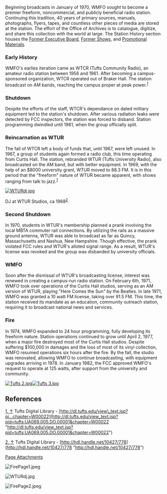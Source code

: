 Beginning broadcasts in January of 1970, WMFO sought to become a premier freeform, noncommercial, and publicly beneficial radio station. Continuing this tradition, 40 years of primary sources, manuals, photographs, flyers, tapes, and countless other pieces of media are stored at the station. The effort of the Office of Archives is to catalogue, digitize, and share this collection with the world at large. The Station History section houses the [Former Executive Board](https://wiki.wmfo.org/History/Station_History/Former_Executive_Board "History/Station History/Former Executive Board"), [Former Shows](https://wiki.wmfo.org/History/Station_History/Former_Shows "History/Station History/Former Shows"), and [Promotional Materials](https://wiki.wmfo.org/History/Station_History/Promotional_Materials "History/Station History/Promotional Materials").

### Early History

WMFO's earlies iteration came as WTCR (Tufts Community Radio), an amateur radio station between 1956 and 1961. After becoming a campus-sponsored organization, WTCR operated out of Braker Hall. The station broadcast on AM bands, reaching the campus proper at peak power.<sup>[1](#endnote_1)</sup>

### Shutdown

Despite the efforts of the staff, WTCR's dependance on dated military equipment led to the station's shutdown. After various radiation leaks were detected by FCC inspectors, the station was forced to disband. Station programming dwindled until 1961, when the group officially split.

### Reincarnation as WTUR

The fall of WTCR left a body of funds that, until 1967, were left unused. In 1967, a group of students again formed a radio club, this time operating from Curtis Hall. The station, rebranded WTUR (Tufts University Radio), also broadcasted on the AM band, but with better equipment. In 1969, with the help of an \$8000 university grant, WTUR moved to 88.3 FM. It is in this period that the "freeform" nature of WTUR became apparent, with shows ranging from talk to jazz.<sup>[1](#endnote_1)</sup>

[![WTURdj.jpg](https://wiki.wmfo.org/@api/deki/files/97/=WTURdj.jpg?size=webview)](https://wiki.wmfo.org/@api/deki/files/97/=WTURdj.jpg "WTURdj.jpg")

DJ at WTUR Studios, ca 1968<sup>[2](#endnote_2)</sup>.

### Second Shutdown

In 1970, students in WTUR's membership planned a prank involving the local MBTA commuter rail connections. By utilizing the rails as a massive ground antenna, WTUR was able to broadcast as far as Quincy, Massachusetts and Nashua, New Hampshire. Though effective, the prank violated FCC rules and WTUR's alloted signal range. As a result, WTUR's license was revoked and the group was disbanded by university officials.

### WMFO

Soon after the dismissal of WTUR's broadcasting license, interest was renewed in creating a campus-run radio station. On February 6th, 1971, WMFO took over operations of the Curtis Hall studios, serving as an AM version of WTUR, playing "Here Comes the Sun" by the Beatles. In late 1971, WMFO was granted a 10 watt FM license, taking over 91.5 FM. This time, the station received its mandate as an education, community outreach station, requiring it to broadcast national news and services.

### Fire

In 1974, WMFO expanded to 24 hour programming, fully developing its freeform nature. Station operations continued to grow until April 2, 1977, when a major fire destroyed most of the Curtis Hall studios. Despite suffering \$100,000 in damages and the loss of most of its vinyl collection, WMFO resumed operations six hours after the fire. By the fall, the studio was renovated, allowing WMFO to continue broadcasting, with equipment upgrades arriving in 1978. In January 1982, the FCC approved WMFO's request to operate at 125 watts, after support from the university and community.

[![Tufts 2.jpg](https://wiki.wmfo.org/@api/deki/files/266/=Tufts_2.jpg?size=webview)](https://wiki.wmfo.org/@api/deki/files/266/=Tufts_2.jpg "Tufts 2.jpg")[![Tufts 3.jpg](https://wiki.wmfo.org/@api/deki/files/267/=Tufts_3.jpg?size=webview)](https://wiki.wmfo.org/@api/deki/files/267/=Tufts_3.jpg "Tufts 3.jpg")

References
----------

[1. ↑](#ref_1) Tufts Digital Library - [http://dl.tufts.edu/view\_text.jsp?pi...chapter=W00022](http://dl.tufts.edu/view_text.jsp?pid=tufts:UA069.005.DO.00001&chapter=W00022 "http://dl.tufts.edu/view_text.jsp?pid=tufts:UA069.005.DO.00001&chapter=W00022")

[2. ↑](#ref_2) Tufts Digital Library - [http://hdl.handle.net/10427/778](http://hdl.handle.net/10427/778 "http://hdl.handle.net/10427/778")

[Page Attachments](https://wiki-files.wmfo.org/About_WMFO/Station_History)

![FirePage1.jpeg](https://wiki-files.wmfo.org/About_WMFO/Station_History/FirePage1.jpeg)

![WTURdj.jpg](https://wiki-files.wmfo.org/About_WMFO/Station_History/WTURdj.jpg)

![FirePage2.jpeg](https://wiki-files.wmfo.org/About_WMFO/Station_History/FirePage2.jpeg)
